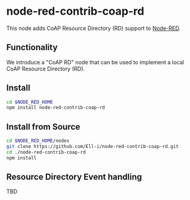 node-red-contrib-coap-rd
========================
This node adds CoAP Resource Directory (RD) support to [Node-RED](http://nodered.org/).

Functionality 
------------- 
We introduce a "CoAP RD" node that can be
used to implement a local CoAP Resource Directory (RD).

Install
-------

```bash
cd $NODE_RED_HOME
npm install node-red-contrib-coap-rd
```

Install from Source
-------------------

```bash
cd $NODE_RED_HOME/nodes
git clone https://github.com/Ell-i/node-red-contrib-coap-rd.git
cd ./node-red-contrib-coap-rd
npm install
```

Resource Directory Event handling
---------------------------------
TBD


